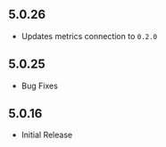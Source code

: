## 5.0.26

- Updates metrics connection to `0.2.0`

## 5.0.25

- Bug Fixes

## 5.0.16

- Initial Release
